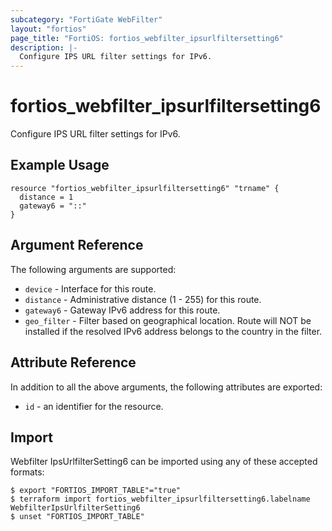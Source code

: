 ```yaml
---
subcategory: "FortiGate WebFilter"
layout: "fortios"
page_title: "FortiOS: fortios_webfilter_ipsurlfiltersetting6"
description: |-
  Configure IPS URL filter settings for IPv6.
---
```


# fortios_webfilter_ipsurlfiltersetting6
Configure IPS URL filter settings for IPv6.

## Example Usage

```hcl
resource "fortios_webfilter_ipsurlfiltersetting6" "trname" {
  distance = 1
  gateway6 = "::"
}
```

## Argument Reference


The following arguments are supported:

* `device` - Interface for this route.
* `distance` - Administrative distance (1 - 255) for this route.
* `gateway6` - Gateway IPv6 address for this route.
* `geo_filter` - Filter based on geographical location. Route will NOT be installed if the resolved IPv6 address belongs to the country in the filter.


## Attribute Reference

In addition to all the above arguments, the following attributes are exported:
* `id` - an identifier for the resource.

## Import

Webfilter IpsUrlfilterSetting6 can be imported using any of these accepted formats:
```
$ export "FORTIOS_IMPORT_TABLE"="true"
$ terraform import fortios_webfilter_ipsurlfiltersetting6.labelname WebfilterIpsUrlfilterSetting6
$ unset "FORTIOS_IMPORT_TABLE"
```
